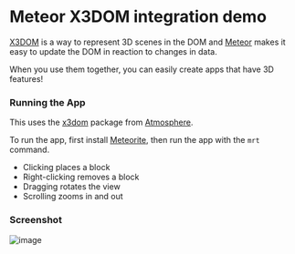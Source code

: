 Meteor X3DOM integration demo
=================

[X3DOM](http://www.x3dom.org/) is a way to represent 3D scenes in the DOM and
[Meteor](http://meteor.com) makes it easy to update the DOM in reaction to changes in data.

When you use them together, you can easily create apps that have 3D features!

### Running the App

This uses the [x3dom](https://github.com/stubailo/meteor-x3dom) package from [Atmosphere](https://atmosphere.meteor.com/).

To run the app, first install [Meteorite](http://oortcloud.github.io/meteorite/), then run the app with the `mrt` command.

- Clicking places a block
- Right-clicking removes a block
- Dragging rotates the view
- Scrolling zooms in and out

### Screenshot

![image](http://i.imgur.com/Szt82H5.png)